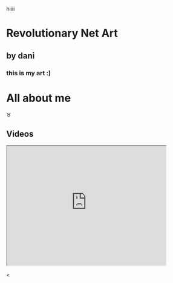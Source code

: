 hiiii
<h1>Revolutionary Net Art</h1>
<h2>by dani</h2>
<h3>this is my art :)</h3>
<html>
<head>
<meta charset="UTF-8">
</head>
<body>

<h1>All about me</h1>

<p>&#9801;</p>
  <h2>
     Videos
  </h2>
<iframe width="420" height="315"
src="https://www.youtube.com/embed/ffo5IDovJqE">
</iframe>

<
</body>
</html>
